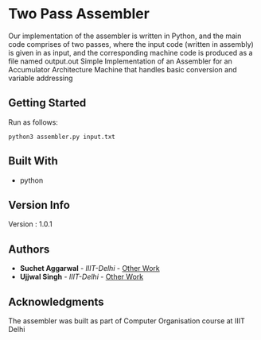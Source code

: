 # Two Pass Assembler

Our implementation of the assembler is written in Python, and the main code comprises of two passes, where the input code (written in assembly) is given in as input, and the corresponding machine code is produced as a file named output.out
Simple Implementation of an Assembler for an Accumulator Architecture Machine that handles basic conversion and variable addressing

## Getting Started

Run as follows:
```
python3 assembler.py input.txt
```

## Built With

* python

## Version Info

Version : 1.0.1

## Authors

* **Suchet Aggarwal** - *IIIT-Delhi* - [Other Work](https://github.com/Suchet-Agg)
* **Ujjwal Singh** - *IIIT-Delhi* - [Other Work](https://github.com/ujjwalll)


## Acknowledgments

The assembler was built as part of Computer Organisation course at IIIT Delhi

